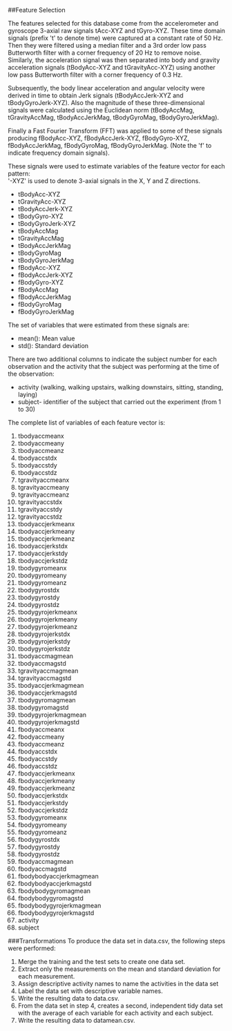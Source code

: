 ##Feature Selection 

The features selected for this database come from the accelerometer and gyroscope 3-axial raw signals tAcc-XYZ and tGyro-XYZ. These time domain signals (prefix 't' to denote time) were captured at a constant rate of 50 Hz. Then they were filtered using a median filter and a 3rd order low pass Butterworth filter with a corner frequency of 20 Hz to remove noise. Similarly, the acceleration signal was then separated into body and gravity acceleration signals (tBodyAcc-XYZ and tGravityAcc-XYZ) using another low pass Butterworth filter with a corner frequency of 0.3 Hz. 

Subsequently, the body linear acceleration and angular velocity were derived in time to obtain Jerk signals (tBodyAccJerk-XYZ and tBodyGyroJerk-XYZ). Also the magnitude of these three-dimensional signals were calculated using the Euclidean norm (tBodyAccMag, tGravityAccMag, tBodyAccJerkMag, tBodyGyroMag, tBodyGyroJerkMag). 

Finally a Fast Fourier Transform (FFT) was applied to some of these signals producing fBodyAcc-XYZ, fBodyAccJerk-XYZ, fBodyGyro-XYZ, fBodyAccJerkMag, fBodyGyroMag, fBodyGyroJerkMag. (Note the 'f' to indicate frequency domain signals). 

These signals were used to estimate variables of the feature vector for each pattern:  
'-XYZ' is used to denote 3-axial signals in the X, Y and Z directions.

* tBodyAcc-XYZ
* tGravityAcc-XYZ
* tBodyAccJerk-XYZ
* tBodyGyro-XYZ
* tBodyGyroJerk-XYZ
* tBodyAccMag
* tGravityAccMag
* tBodyAccJerkMag
* tBodyGyroMag
* tBodyGyroJerkMag
* fBodyAcc-XYZ
* fBodyAccJerk-XYZ
* fBodyGyro-XYZ
* fBodyAccMag
* fBodyAccJerkMag
* fBodyGyroMag
* fBodyGyroJerkMag

The set of variables that were estimated from these signals are: 

* mean(): Mean value
* std(): Standard deviation

There are two additional columns to indicate the subject number for each observation and the activity that the subject was performing at the time of the observation:

* activity (walking, walking upstairs, walking downstairs, sitting, standing, laying)
* subject- identifier of the subject that carried out the experiment (from 1 to 30)

The complete list of variables of each feature vector is:

1. tbodyaccmeanx
2. tbodyaccmeany
3. tbodyaccmeanz
4. tbodyaccstdx
5. tbodyaccstdy
6. tbodyaccstdz
7. tgravityaccmeanx
8. tgravityaccmeany
9. tgravityaccmeanz
10. tgravityaccstdx
11. tgravityaccstdy
12. tgravityaccstdz
13. tbodyaccjerkmeanx
14. tbodyaccjerkmeany
15. tbodyaccjerkmeanz
16. tbodyaccjerkstdx
17. tbodyaccjerkstdy
18. tbodyaccjerkstdz
19. tbodygyromeanx
20. tbodygyromeany
21. tbodygyromeanz
22. tbodygyrostdx
23. tbodygyrostdy
24. tbodygyrostdz
25. tbodygyrojerkmeanx
26. tbodygyrojerkmeany
27. tbodygyrojerkmeanz
28. tbodygyrojerkstdx
29. tbodygyrojerkstdy
30. tbodygyrojerkstdz
31. tbodyaccmagmean
32. tbodyaccmagstd
33. tgravityaccmagmean
34. tgravityaccmagstd
35. tbodyaccjerkmagmean
36. tbodyaccjerkmagstd
37. tbodygyromagmean
38. tbodygyromagstd
39. tbodygyrojerkmagmean
40. tbodygyrojerkmagstd
41. fbodyaccmeanx
42. fbodyaccmeany
43. fbodyaccmeanz
44. fbodyaccstdx
45. fbodyaccstdy
46. fbodyaccstdz
47. fbodyaccjerkmeanx
48. fbodyaccjerkmeany
49. fbodyaccjerkmeanz
50. fbodyaccjerkstdx
51. fbodyaccjerkstdy
52. fbodyaccjerkstdz
53. fbodygyromeanx
54. fbodygyromeany
55. fbodygyromeanz
56. fbodygyrostdx
57. fbodygyrostdy
58. fbodygyrostdz
59. fbodyaccmagmean
60. fbodyaccmagstd
61. fbodybodyaccjerkmagmean
62. fbodybodyaccjerkmagstd
63. fbodybodygyromagmean
64. fbodybodygyromagstd
65. fbodybodygyrojerkmagmean
66. fbodybodygyrojerkmagstd
67. activity
68. subject

###Transformations
To produce the data set in data.csv, the following steps were performed:

1. Merge the training and the test sets to create one data set.
2. Extract only the measurements on the mean and standard deviation for each measurement.
3. Assign descriptive activity names to name the activities in the data set
4. Label the data set with descriptive variable names.
5. Write the resulting data to data.csv.
6. From the data set in step 4, creates a second, independent tidy data set with the average of each variable for each activity and each subject.
7. Write the resulting data to datamean.csv.

